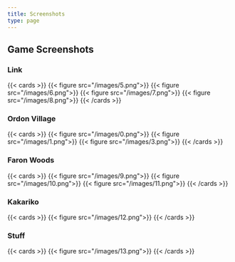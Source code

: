 ```yaml
---
title: Screenshots
type: page
---
```


## Game Screenshots

### Link
{{< cards >}}
  {{< figure src="/images/5.png">}}
  {{< figure src="/images/6.png">}}
  {{< figure src="/images/7.png">}}
  {{< figure src="/images/8.png">}}
{{< /cards >}}

### Ordon Village
{{< cards >}}
  {{< figure src="/images/0.png">}}
  {{< figure src="/images/1.png">}}
  {{< figure src="/images/3.png">}}
{{< /cards >}}

### Faron Woods
{{< cards >}}
  {{< figure src="/images/9.png">}}
  {{< figure src="/images/10.png">}}
  {{< figure src="/images/11.png">}}
{{< /cards >}}

### Kakariko
{{< cards >}}
  {{< figure src="/images/12.png">}}
{{< /cards >}}

### Stuff
{{< cards >}}
  {{< figure src="/images/13.png">}}
{{< /cards >}}
